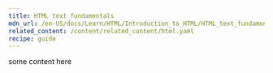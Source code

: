 ```yaml
---
title: HTML text fundamentals
mdn_url: /en-US/docs/Learn/HTML/Introduction_to_HTML/HTML_text_fundamentals
related_content: /content/related_content/html.yaml
recipe: guide
---
```

some content here
